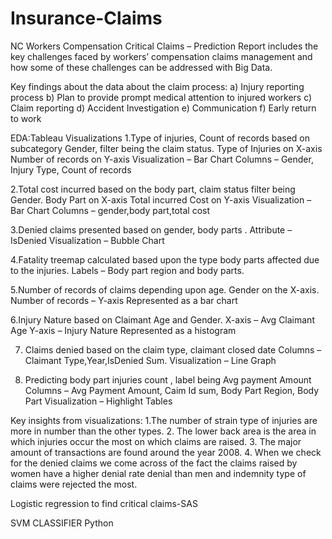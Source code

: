 # Insurance-Claims
NC Workers Compensation Critical Claims – Prediction 
Report includes the key challenges faced by workers’ compensation claims management and how some of these challenges can be addressed with Big Data.

Key findings about the data about the claim process:
a)	Injury reporting process
b)	Plan to provide prompt medical attention to injured workers
c)   Claim reporting
d)  Accident Investigation
e)  Communication
f)  Early return to work

EDA:Tableau
Visualizations
1.Type of injuries, Count of records based on subcategory Gender, filter being the claim status.
Type of Injuries on X-axis 
Number of records on Y-axis
Visualization – Bar Chart
Columns – Gender, Injury Type, Count of records

2.Total cost incurred based on the body part, claim status filter being  Gender.
Body Part on X-axis
Total incurred Cost on Y-axis
Visualization – Bar Chart
Columns – gender,body part,total cost

3.Denied claims presented based on gender, body parts .
Attribute – IsDenied
Visualization – Bubble Chart

4.Fatality treemap calculated based upon the type body parts affected due to the  injuries.
Labels – Body part region and body parts.

5.Number of records of claims depending upon age.
Gender on the X-axis. Number of records – Y-axis
Represented as a bar chart


6.Injury Nature based on Claimant Age and Gender.
X-axis – Avg Claimant Age
Y-axis – Injury Nature
Represented as a histogram

7. Claims denied based on the claim type, claimant closed date
Columns – Claimant Type,Year,IsDenied Sum.
Visualization – Line Graph

8. Predicting body part injuries count , label being Avg payment Amount
Columns – Avg Payment Amount, Caim Id sum, Body Part Region, Body Part
Visualization – Highlight Tables

Key insights from visualizations:
1.The number of strain type of injuries are more in number than the other types.
2. The lower back area is the area in which injuries occur the most on which claims are raised.
3. The major amount of transactions are found around the year 2008.
4. When we check for the denied claims we come across of the fact the claims raised by women have a higher denial rate denial than men and indemnity type of claims were rejected the most.

Logistic regression to find critical claims-SAS 

SVM CLASSIFIER Python
